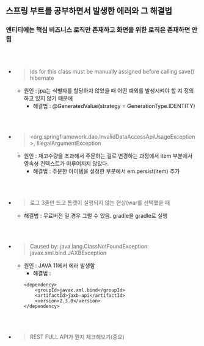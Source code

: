 ## 스프링 부트를 공부하면서 발생한 에러와 그 해결법
### 엔티티에는 핵심 비즈니스 로직만 존재하고 화면을 위한 로직은 존재하면 안됨
<br>
<br>

 * > ids for this class must be manually assigned before calling save() hibernate
    * 원인 : jpa는 식별자를 할당하지 않았을 때 어떤 예외를 발생시켜야 할 지 정의하고 있지 않기 때문에
        * 해결법 : @GeneratedValue(strategy =  GenerationType.IDENTITY)


<br>
<br>

 * > <org.springframework.dao.InvalidDataAccessApiUsageException>, IllegalArgumentException
    * 원인 : 재고수량을 초과해서 주문하는 걸로 변경하는 과정에서 item 부분에서 영속성 컨텍스트가 이루어지지 않았다.
        * 해결법 : 주문한 아이템을 설정한 부분에서 em.persist(item) 추가



<br>
<br>

* > 로그 3줄만 뜨고 톰캣이 실행되지 않는 현상(war를 선택했을 때
    * 해결법 : 무료버전 일 경우 그럴 수 있음. gradle을 gradle로 실행

<br>
<br>

* > Caused by: java.lang.ClassNotFoundException: javax.xml.bind.JAXBException
    * 원인 : JAVA 11에서 에러 발생함 
        * 해결법 :  
        ```{.html}
        <dependency>
            <groupId>javax.xml.bind</groupId>
            <artifactId>jaxb-api</artifactId>
            <version>2.3.0</version>
        </dependency> 
        ```

<br>
<br>

* > REST FULL API가 뭔지 체크해보기(중요)